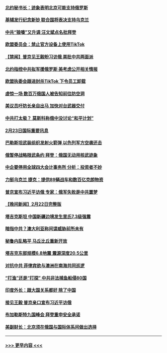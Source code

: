 #### [北约秘书长：迹象表明北京可能支持俄罗斯](../pages/prog202/a103655891.md?t=02240643) 
#### [基辅发行纪念新钞 联合国将表决支持乌克兰](../pages/prog202/a103655890.md?t=02240643) 
#### [中共“狼嚎”又升调 汪文斌点名批拜登](../pages/prog202/a103655932.md?t=02240643) 
#### [欧盟委员会：禁止官方设备上使用TikTok](../pages/prog202/a103655902.md?t=02240643) 
#### [【禁闻】普京见王毅盼习访俄 美批中共两面派](../pages/prog202/a103655905.md?t=02240643) 
#### [北约指控中共拟军援俄罗斯 美考虑公开相关情报](../pages/prog202/a103655826.md?t=02240643) 
#### [欧盟执委会跟进封杀TikTok 下令员工卸载](../pages/prog202/a103655794.md?t=02240643) 
#### [虚惊一场 数百万俄国人被告知前往防空洞](../pages/prog202/a103655678.md?t=02240643) 
#### [美议员吁防长亲自出马 加快对台武器交付](../pages/prog202/a103655688.md?t=02240643) 
#### [中共打太极？ 莫斯科称俄中没讨论“和平计划”](../pages/prog202/a103655683.md?t=02240643) 
#### [2月23日国际重要讯息](../pages/prog202/a103655700.md?t=02240643) 
#### [巴勒斯坦武装组织发射火箭弹 以色列军方空袭还击](../pages/prog202/a103655640.md?t=02240643) 
#### [俄暂停战略限武条约 拜登：俄国无动用核武迹象](../pages/prog202/a103655636.md?t=02240643) 
#### [中企要停用全球四大会计事务所 分析：投资者不妙](../pages/prog202/a103655633.md?t=02240643) 
#### [力挺乌克兰 捷克：提供89辆战车和数百亿克朗物资](../pages/prog202/a103655561.md?t=02240643) 
#### [普京宣布习近平访俄 专家：俄军失败是中共噩梦](../pages/prog202/a103655621.md?t=02240643) 
#### [【晚间新闻】2月22日完整版](../pages/prog202/a103655491.md?t=02240643) 
#### [塔吉克斯坦 中国新疆边境发生里氏7.3级强震](../pages/prog202/a103655519.md?t=02240643) 
#### [暗指中共？澳大利亚称间谍威胁前所未有](../pages/prog202/a103655343.md?t=02240643) 
#### [秘鲁内乱略平 马丘比丘重新开放](../pages/prog202/a103655362.md?t=02240643) 
#### [塔吉克东部规模6.8地震 震源深度20.5公里](../pages/prog202/a103655399.md?t=02240643) 
#### [对抗中共 菲律宾欲与澳洲在南海共同巡逻](../pages/prog202/a103655344.md?t=02240643) 
#### [“打渔”还是“打探” 中共非法捕鱼船侵80国](../pages/prog202/a103655355.md?t=02240643) 
#### [印度外长：跟大国关系都好 除了中国](../pages/prog202/a103655347.md?t=02240643) 
#### [接见王毅 普京亲口宣布习近平访俄](../pages/prog202/a103655345.md?t=02240643) 
#### [布加勒斯特九国峰会 拜登重申安全承诺](../pages/prog202/a103655341.md?t=02240643) 
#### [美副财长：北京须在俄国与国际体系间做出选择](../pages/prog202/a103655229.md?t=02240643) 

----
#### [ >>> 更早内容 <<< ](../indexes/prog202-earlier.md)
